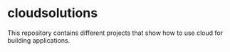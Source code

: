 # cloudsolutions
This repository contains different projects that show how to use cloud for building applications. 
